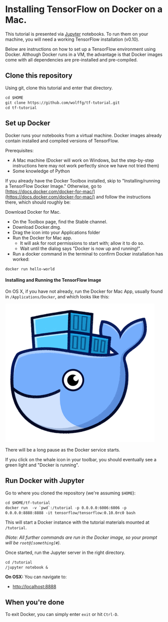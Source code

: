 
# Installing TensorFlow on Docker on a Mac.

This tutorial is presented via [Jupyter](http://jupyter.org) notebooks.  To
run them on your machine, you will need a working TensorFlow
installation (v0.10).

Below are instructions on how to set up a TensorFlow environment using
Docker.  Although Docker runs in a VM, the advantage is that Docker
images come with all dependencies are pre-installed and pre-compiled.

## Clone this repository

Using git, clone this tutorial and enter that directory.

```
cd $HOME
git clone https://github.com/wolffg/tf-tutorial.git
cd tf-tutorial
```

## Set up Docker

Docker runs your notebooks from a virtual machine.  Docker images
already contain installed and compiled versions of TensorFlow.

Prerequisites:
* A Mac machine (Docker will work on Windows, but the step-by-step instructions here may not work perfectly since we have not tried them)
* Some knowledge of Python

If you already have the Docker Toolbox installed, skip to
"Installing/running a TensorFlow Docker Image." Otherwise, go to
[https://docs.docker.com/docker-for-mac/](https://docs.docker.com/docker-for-mac/) and follow the
instructions there, which should roughly be:

Download Docker for Mac. 
* On the Toolbox page, find the Stable channel.
* Download Docker.dmg.
* Drag the icon into your Applications folder
* Run the Docker for Mac app.
  * It will ask for root permissions to start with; allow it to do so.
  * Wait until the dialog says "Docker is now up and running!".
* Run a docker command in the terminal to confirm Docker
installation has worked:
```
docker run hello-world
```

#### Installing and Running the TensorFlow Image

On OS X, if you have not already, run the Docker for Mac App,
usually found in `/Applications/Docker`, and which looks like this:

![Docker For Mac Icon](images/docker-for-mac.png)

There will be a long pause as the Docker service starts.

If you click on the whale icon in your toolbar, you should eventually
see a green light and "Docker is running".

## Run Docker with Jupyter


Go to where you cloned the repository (we're assuming `$HOME`):

```
cd $HOME/tf-tutorial
docker run  -v `pwd`:/tutorial -p 0.0.0.0:6006:6006 -p 0.0.0.0:8888:8888 -it tensorflow/tensorflow:0.10.0rc0 bash
```

This will start a Docker instance with the tutorial materials mounted
at `/tutorial`.

*(Note: All further commands are run in the Docker
image, so your prompt will be `root@[something]#`).*

Once started, run the Jupyter server in the right directory.

```
cd /tutorial
/jupyter notebook &
```


**On OSX:** You can navigate to:

* [http://localhost:8888](http://localhost:8888)

## When you're done

To exit Docker, you can simply enter `exit` or hit `Ctrl-D`.
